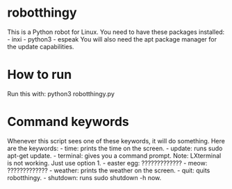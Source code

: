 <html>
<body>
<h1>robotthingy</h1>
This is a Python robot for Linux. You need to have these packages installed:
- inxi
- python3
- espeak
You will also need the apt package manager for the update capabilities.
<h1>How to run</h1>
Run this with: 
python3 robotthingy.py
<h1>Command keywords</h1>
Whenever this script sees one of these keywords, it will do something. Here are the keywords:
- time: prints the time on the screen.
- update: runs sudo apt-get update.
- terminal: gives you a command prompt. Note: LXterminal is not working. Just use option 1.
- easter egg: ?????????????
- meow: ?????????????
- weather: prints the weather on the screen.
- quit: quits robotthingy.
- shutdown: runs sudo shutdown -h now.
</body>
</html>
